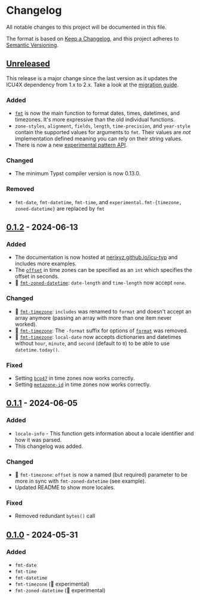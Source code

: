 # Changelog

<!-- markdownlint-configure-file { "no-duplicate-heading": { "siblings_only": true } } -->

All notable changes to this project will be documented in this file.

The format is based on [Keep a Changelog](https://keepachangelog.com/en/1.1.0/),
and this project adheres to [Semantic Versioning](https://semver.org/spec/v2.0.0.html).

<!--
Types of changes:
    - Added for new features.
    - Changed for changes in existing functionality.
    - Deprecated for soon-to-be removed features.
    - Removed for now removed features.
    - Fixed for any bug fixes.
    - Security in case of vulnerabilities.
-->

## [Unreleased]

This release is a major change since the last version as it updates the ICU4X dependency from 1.x to 2.x. Take a look at the [migration guide](https://nerixyz.github.io/icu-typ/migration/).

### Added

- [`fmt`](https://nerixyz.github.io/icu-typ/fmt) is now the main function to format dates, times, datetimes, and timezones. It's more expressive than the old individual functions.
- `zone-styles`, `alignment`, `fields`, `length`, `time-precision`, and `year-style` contain the supported values for arguments to `fmt`. Their values are _not_ implementation defined meaning you can rely on their string values.
- There is now a new [experimental pattern API](https://nerixyz.github.io/icu-typ/fmt/#experimental-pattern).

### Changed

- The minimum Typst compiler version is now 0.13.0.

### Removed

- `fmt-date`, `fmt-datetime`, `fmt-time`, and `experimental.fmt-{timezone, zoned-datetime}` are replaced by `fmt`

## [0.1.2] - 2024-06-13

### Added

- The documentation is now hosted at [nerixyz.github.io/icu-typ](https://nerixyz.github.io/icu-typ/) and includes more examples.
- The [`offset`](https://nerixyz.github.io/icu-typ/v0.1.2/fmt-timezone/#offset) in time zones can be specified as an `int` which specifies the offset in seconds.
- 🚧 [`fmt-zoned-datetime`](https://nerixyz.github.io/icu-typ/v0.1.2/fmt-zoned-datetime): `date-length` and `time-length` now accept `none`.

### Changed

- 🚧 [`fmt-timezone`](https://nerixyz.github.io/icu-typ/v0.1.2/fmt-timezone): `includes` was renamed to `format` and doesn't accept an array anymore (passing an array with more than one item never worked).
- 🚧 [`fmt-timezone`](https://nerixyz.github.io/icu-typ/v0.1.2/fmt-timezone): The `-format` suffix for options of [`format`](https://nerixyz.github.io/icu-typ/v0.1.2/fmt-timezone#format) was removed.
- 🚧 [`fmt-timezone`](https://nerixyz.github.io/icu-typ/v0.1.2/fmt-timezone): `local-date` now accepts dictionaries and datetimes without `hour`, `minute`, and `second` (default to `0`) to be able to use `datetime.today()`.

### Fixed

- Setting [`bcp47`](https://nerixyz.github.io/icu-typ/v0.1.2/fmt-timezone/#bcp47) in time zones now works correctly.
- Setting [`metazone-id`](https://nerixyz.github.io/icu-typ/v0.1.2/fmt-timezone/#metazone-id) in time zones now works correctly.

## [0.1.1] - 2024-06-05

### Added

- `locale-info` - This function gets information about a locale identifier and how it was parsed.
- This changelog was added.

### Changed

- 🚧 `fmt-timezone`: `offset` is now a named (but required) parameter to be more in sync with `fmt-zoned-datetime` (see example).
- Updated README to show more locales.

### Fixed

- Removed redundant `bytes()` call

## [0.1.0] - 2024-05-31

### Added

- `fmt-date`
- `fmt-time`
- `fmt-datetime`
- `fmt-timezone` (🚧 experimental)
- `fmt-zoned-datetime` (🚧 experimental)

[unreleased]: https://github.com/Nerixyz/icu-typ/compare/v0.1.2...HEAD
[0.1.2]: https://github.com/Nerixyz/icu-typ/compare/v0.1.1...v0.1.2
[0.1.1]: https://github.com/Nerixyz/icu-typ/releases/tag/v0.1.0...v0.1.1
[0.1.0]: https://github.com/Nerixyz/icu-typ/releases/tag/v0.1.0
